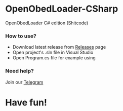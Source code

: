 # OpenObedLoader-CSharp
OpenObedLoader C# edition (Shitcode)

### How to use? 
- Download latest release from [Releases](https://github.com/SroyziSrods/OpenObedLoader-CSharp/releases) page
- Open project's .sln file in Visual Studio
- Open Program.cs file for example using

### Need help?
Join our [Telegram](https://t.me/obedload)

# Have fun!

